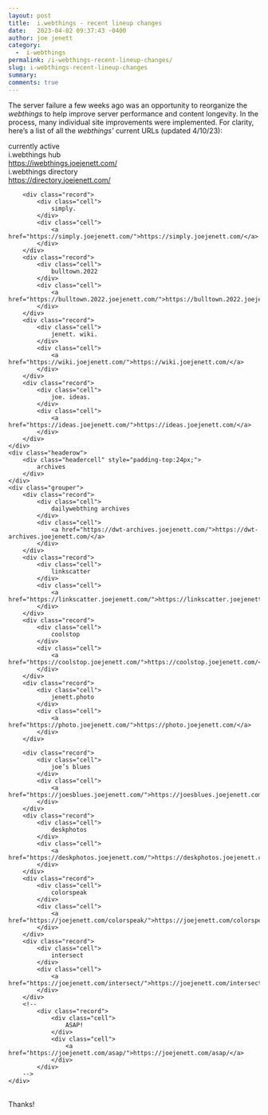 ```yaml
---
layout: post
title:  i.webthings - recent lineup changes
date:   2023-04-02 09:37:43 -0400
author: joe jenett
category:
  -  i-webthings
permalink: /i-webthings-recent-lineup-changes/
slug: i-webthings-recent-lineup-changes
summary: 
comments: true
---
```

<p>The server failure a few weeks ago was an opportunity to reorganize the <em>webthings</em> to help improve server performance and content longevity. In the process, many individual site improvements were implemented. For clarity, here’s a list of all the <em>webthings’</em> current URLs (updated 4/10/23):</p>
<div id="tabletop">
	<div class="headerow">
		<div class="headercell">
			currently active
		</div>
	</div>
	<div class="grouper">
		<div class="record">
			<div class="cell">
				i.webthings hub
			</div>
			<div class="cell">
				<a href="https://iwebthings.joejenett.com/">https://iwebthings.joejenett.com/</a>
			</div>
		</div>
		<div class="record">
			<div class="cell">
				i.webthings directory
			</div>
			<div class="cell">
				<a href="https://directory.joejenett.com/">https://directory.joejenett.com/</a>
			</div>
		</div>
		
		<div class="record">
			<div class="cell">
				simply.
			</div>
			<div class="cell">
				<a href="https://simply.joejenett.com/">https://simply.joejenett.com/</a>
			</div>
		</div>
		<div class="record">
			<div class="cell">
				bulltown.2022
			</div>
			<div class="cell">
				<a href="https://bulltown.2022.joejenett.com/">https://bulltown.2022.joejenett.com/</a>
			</div>
		</div>
		<div class="record">
			<div class="cell">
				jenett. wiki.
			</div>
			<div class="cell">
				<a href="https://wiki.joejenett.com/">https://wiki.joejenett.com/</a>
			</div>
		</div>
		<div class="record">
			<div class="cell">
				joe. ideas.
			</div>
			<div class="cell">
				<a href="https://ideas.joejenett.com/">https://ideas.joejenett.com/</a>
			</div>
		</div>
	</div>
	<div class="headerow">
		<div class="headercell" style="padding-top:24px;">
			archives
		</div>
	</div>
	<div class="grouper">
		<div class="record">
			<div class="cell">
				dailywebthing archives
			</div>
			<div class="cell">
				<a href="https://dwt-archives.joejenett.com/">https://dwt-archives.joejenett.com/</a>
			</div>
		</div>
		<div class="record">
			<div class="cell">
				linkscatter
			</div>
			<div class="cell">
				<a href="https://linkscatter.joejenett.com/">https://linkscatter.joejenett.com/</a>
			</div>
		</div>
		<div class="record">
			<div class="cell">
				coolstop
			</div>
			<div class="cell">
				<a href="https://coolstop.joejenett.com/">https://coolstop.joejenett.com/</a>
			</div>
		</div>
		<div class="record">
			<div class="cell">
				jenett.photo
			</div>
			<div class="cell">
				<a href="https://photo.joejenett.com/">https://photo.joejenett.com/</a>
			</div>
		</div>

		<div class="record">
			<div class="cell">
				joe’s blues
			</div>
			<div class="cell">
				<a href="https://joesblues.joejenett.com/">https://joesblues.joejenett.com/</a>
			</div>
		</div>
		<div class="record">
			<div class="cell">
				deskphotos
			</div>
			<div class="cell">
				<a href="https://deskphotos.joejenett.com/">https://deskphotos.joejenett.com/</a>
			</div>
		</div>
		<div class="record">
			<div class="cell">
				colorspeak
			</div>
			<div class="cell">
				<a href="https://joejenett.com/colorspeak/">https://joejenett.com/colorspeak/</a>
			</div>
		</div>
		<div class="record">
			<div class="cell">
				intersect
			</div>
			<div class="cell">
				<a href="https://joejenett.com/intersect/">https://joejenett.com/intersect/</a>
			</div>
		</div>
		<!--
			<div class="record">
				<div class="cell">
					ASAP!
				</div>
				<div class="cell">
					<a href="https://joejenett.com/asap/">https://joejenett.com/asap/</a>
				</div>
			</div>
		-->
	</div>
</div>

<p><br>Thanks!</p>





<a href="https://brid.gy/publish/mastodon"></a>
